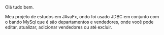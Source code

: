 Olá tudo bem.

Meu projeto de estudos em JAvaFx, ondo foi usado JDBC em conjunto com o bando MySql que é são departamentos e vendedores, onde você pode editar, atualizar, adicionar vendedores ou até excluir.
